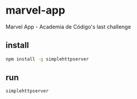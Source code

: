 # marvel-app
Marvel App - Academia de Código's last challenge

## install
```sh
npm install -g simplehttpserver
```

## run
```sh
simplehttpserver
```
